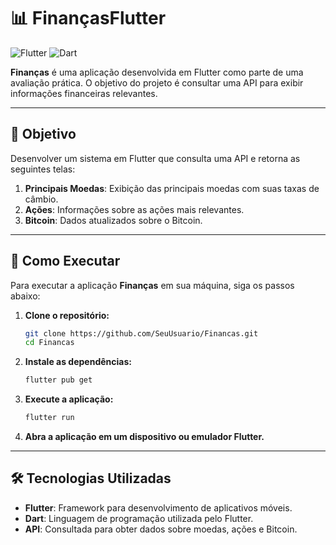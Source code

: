 # 📊 FinançasFlutter

![Flutter](https://img.shields.io/badge/Flutter-02569B?style=for-the-badge&logo=flutter&logoColor=white)
![Dart](https://img.shields.io/badge/Dart-0175C2?style=for-the-badge&logo=dart&logoColor=white)

**Finanças** é uma aplicação desenvolvida em Flutter como parte de uma avaliação prática. O objetivo do projeto é consultar uma API para exibir informações financeiras relevantes.

---

## 🎯 Objetivo

Desenvolver um sistema em Flutter que consulta uma API e retorna as seguintes telas:

1. **Principais Moedas**: Exibição das principais moedas com suas taxas de câmbio.
2. **Ações**: Informações sobre as ações mais relevantes.
3. **Bitcoin**: Dados atualizados sobre o Bitcoin.

---

## 🚀 Como Executar

Para executar a aplicação **Finanças** em sua máquina, siga os passos abaixo:

1. **Clone o repositório:**

    ```bash
    git clone https://github.com/SeuUsuario/Financas.git
    cd Financas
    ```

2. **Instale as dependências:**

    ```bash
    flutter pub get
    ```

3. **Execute a aplicação:**

    ```bash
    flutter run
    ```

4. **Abra a aplicação em um dispositivo ou emulador Flutter.**

---

## 🛠️ Tecnologias Utilizadas

- **Flutter**: Framework para desenvolvimento de aplicativos móveis.
- **Dart**: Linguagem de programação utilizada pelo Flutter.
- **API**: Consultada para obter dados sobre moedas, ações e Bitcoin.
